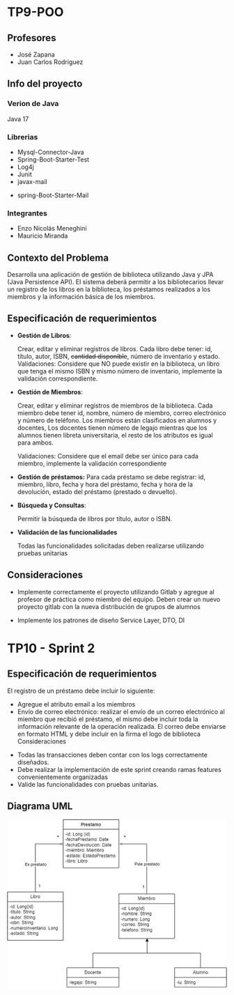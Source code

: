 # TP9-POO
## Profesores
- José Zapana
- Juan Carlos Rodriguez
## Info del proyecto
### Verion de Java
Java 17
### Librerias
* Mysql-Connector-Java
* Spring-Boot-Starter-Test
* Log4j
* Junit
* javax-mail
- spring-Boot-Starter-Mail
### Integrantes
- Enzo Nicolás Meneghini
- Mauricio Miranda



## Contexto del Problema

Desarrolla una aplicación de gestión de biblioteca utilizando Java y JPA (Java Persistence API). El
sistema deberá permitir a los bibliotecarios llevar un registro de los libros en la biblioteca, los
préstamos realizados a los miembros y la información básica de los miembros.

## Especificación de requerimientos

- **Gestión de Libros**:

  Crear, editar y eliminar registros de libros.
Cada libro debe tener: id, título, autor, ISBN, ~~cantidad disponible~~, número de inventario y estado.
Validaciones: Considere que NO puede existir en la biblioteca, un libro que tenga el mismo ISBN y mismo
número de inventario, implemente la validación correspondiente.

- **Gestión de Miembros**:

  Crear, editar y eliminar registros de miembros de la biblioteca.
Cada miembro debe tener id, nombre, número de miembro, correo electrónico y número de teléfono.
Los miembros están clasificados en alumnos y docentes, Los docentes tienen número de legajo mientras que
los alumnos tienen libreta universitaria, el resto de los atributos es igual para ambos.

  Validaciones: Considere que el email debe ser único para cada miembro, implemente la validación
correspondiente

- **Gestión de préstamos:**
Para cada préstamo se debe registrar: id, miembro, libro, fecha y hora del préstamo, fecha y hora de la
devolución, estado del préstamo (prestado o devuelto).

- **Búsqueda y Consultas**:

  Permitir la búsqueda de libros por título, autor o ISBN.

- **Validación de las funcionalidades**

  Todas las funcionalidades solicitadas deben realizarse utilizando pruebas unitarias

## Consideraciones
- Implemente correctamente el proyecto utilizando Gitlab y agregue al profesor de práctica como miembro del
equipo. Deben crear un nuevo proyecto gitlab con la nueva distribución de grupos de alumnos

- Implemente los patrones de diseño Service Layer, DTO, DI
# TP10 - Sprint 2
## Especificación de requerimientos
El registro de un préstamo debe incluir lo siguiente:
* Agregue el atributo email a los miembros
* Envío de correo electrónico: realizar el envío de un correo electrónico al miembro que
recibió el préstamo, el mismo debe incluir toda la información relevante de la operación
realizada. El correo debe enviarse en formato HTML y debe incluir en la firma el logo de
biblioteca
Consideraciones
- Todas las transacciones deben contar con los logs correctamente diseñados.
- Debe realizar la implementación de este sprint creando ramas features convenientemente
organizadas
- Valide las funcionalidades con pruebas unitarias.

## Diagrama UML
![UML]( UML.jpg)
